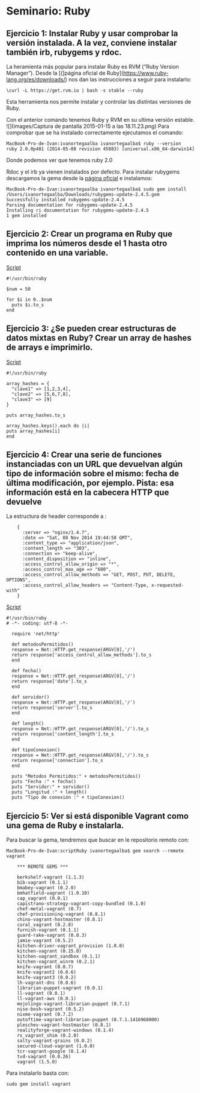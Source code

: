 # Seminario: Ruby

## Ejercicio 1: Instalar Ruby y usar comprobar la versión instalada. A la vez, conviene instalar también irb, rubygems y rdoc.
La heramienta más popular para instalar Ruby es RVM (“Ruby Version Manager”).
Desde la [(]página oficial de Ruby](https://www.ruby-lang.org/es/downloads/) nos dan las instrucciones a seguir para instalarlo:
```
\curl -L https://get.rvm.io | bash -s stable --ruby
```
Esta herramienta nos permite instalar y controlar las distintas versiones de Ruby.

Con el anterior comando tenemos Ruby y RVM en su ultima versión estable.
![](images/Captura de pantalla 2015-01-15 a las 18.11.23.png)
Para comprobar que se ha instalado correctamente ejecutamos el comando:
```
MacBook-Pro-de-Ivan:ivanortegaalba ivanortegaalba$ ruby --version
ruby 2.0.0p481 (2014-05-08 revision 45883) [universal.x86_64-darwin14]
```
Donde podemos ver que tenemos ruby 2.0

Rdoc y el irb ya vienen instalados por defecto.
Para instalar rubygems descargamos la gema desde la [página oficial](https://rubygems.org/pages/download) e instalamos:

```
MacBook-Pro-de-Ivan:ivanortegaalba ivanortegaalba$ sudo gem install /Users/ivanortegaalba/Downloads/rubygems-update-2.4.5.gem
Successfully installed rubygems-update-2.4.5
Parsing documentation for rubygems-update-2.4.5
Installing ri documentation for rubygems-update-2.4.5
1 gem installed
```
## Ejercicio 2: Crear un programa en Ruby que imprima los números desde el 1 hasta otro contenido en una variable.

[Script](scriptRuby/ejercicio2.rb)

```
#!/usr/bin/ruby

$num = 50

for $i in 0..$num
  puts $i.to_s
end
```
## Ejercicio 3: ¿Se pueden crear estructuras de datos mixtas en Ruby? Crear un array de hashes de arrays e imprimirlo.

[Script](scriptRuby/ejercicio3.rb)

```
#!/usr/bin/ruby

array_hashes = {
  "clave1" => [1,2,3,4],
  "clave2" => [5,6,7,8],
  "clave3" => [9]
}

puts array_hashes.to_s

array_hashes.keys().each do |i|
puts array_hashes[i]
end
```


## Ejercicio 4: Crear una serie de funciones instanciadas con un URL que devuelvan algún tipo de información sobre el mismo: fecha de última modificación, por ejemplo. Pista: esa información está en la cabecera HTTP que devuelve

La estructura de header corresponde a :
```
    {
      :server => "nginx/1.4.7",
      :date => "Sat, 08 Nov 2014 19:44:58 GMT",
      :content_type => "application/json",
      :content_length => "303",
      :connection => "keep-alive",
      :content_disposition => "inline",
      :access_control_allow_origin => "*",
      :access_control_max_age => "600",
      :access_control_allow_methods => "GET, POST, PUT, DELETE, OPTIONS",
      :access_control_allow_headers => "Content-Type, x-requested-with"
    }
```
[Script](scriptRuby/ejercicio4.rb)

```
#!/usr/bin/ruby
# -*- coding: utf-8 -*-

  require 'net/http'

  def metodosPermitidos()
  response = Net::HTTP.get_response(ARGV[0],'/')
  return response['access_control_allow_methods'].to_s
  end

  def fecha()
  response = Net::HTTP.get_response(ARGV[0],'/')
  return response['date'].to_s
  end

  def servidor()
  response = Net::HTTP.get_response(ARGV[0],'/')
  return response['server'].to_s
  end

  def length()
  response = Net::HTTP.get_response(ARGV[0],'/').to_s
  return response['content_length'].to_s
  end

  def tipoConexion()
  response = Net::HTTP.get_response(ARGV[0],'/').to_s
  return response['connection'].to_s
  end

  puts "Metodos Permitidos:" + metodosPermitidos()
  puts "Fecha :" + fecha()
  puts "Servidor:" + servidor()
  puts "Longitud :" + length()
  puts "Tipo de conexión :" + tipoConexion()

```
## Ejercicio 5: Ver si está disponible Vagrant como una gema de Ruby e instalarla.

Para buscar la gema, tendremos que buscar en le repositorio remoto con:

```
MacBook-Pro-de-Ivan:scriptRuby ivanortegaalba$ gem search --remote vagrant

    *** REMOTE GEMS ***

    berkshelf-vagrant (1.1.3)
    bib-vagrant (0.1.1)
    bmabey-vagrant (0.2.0)
    bmhatfield-vagrant (1.0.10)
    cap_vagrant (0.0.1)
    capistrano-strategy-vagrant-copy-bundled (0.1.0)
    chef-metal-vagrant (0.7)
    chef-provisioning-vagrant (0.8.1)
    chino-vagrant-hostmaster (0.8.1)
    coral_vagrant (0.2.8)
    furnish-vagrant (0.1.1)
    guard-rake-vagrant (0.0.3)
    jamie-vagrant (0.5.2)
    kitchen-driver-vagrant_provision (1.0.0)
    kitchen-vagrant (0.15.0)
    kitchen-vagrant_sandbox (0.1.1)
    kitchen-vagrant_winrm (0.2.1)
    knife-vagrant (0.0.7)
    knife-vagrant2 (0.0.6)
    knife-vagrant3 (0.0.2)
    lh-vagrant-dns (0.0.6)
    librarian-puppet-vagrant (0.0.1)
    ll-vagrant (0.0.1)
    ll-vagrant-aws (0.0.1)
    mojolingo-vagrant-librarian-puppet (0.7.1)
    nise-bosh-vagrant (0.5.2)
    nixme-vagrant (0.7.2)
    outoftime-vagrant-librarian-puppet (0.7.1.1416968000)
    pleschev-vagrant-hostmaster (0.8.1)
    realityforge-vagrant-windows (0.1.4)
    rs_vagrant_shim (0.2.0)
    salty-vagrant-grains (0.0.2)
    secured-cloud-vagrant (1.0.0)
    tcr-vagrant-google (0.1.4)
    tvd-vagrant (0.0.26)
    vagrant (1.5.0)
```

Para instalarlo basta con: 
```
sudo gem install vagrant
```
